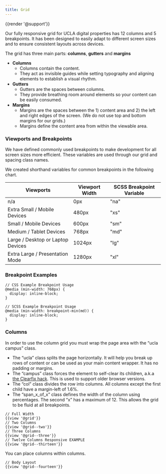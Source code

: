 ```yaml
---
title: Grid
---
```

{{render '@support'}}

Our fully responsive grid for UCLA digital properties has 12 columns and 5 breakpoints. It has been designed to easily adapt to different screen sizes and to ensure consistent layouts across devices.

The grid has three main parts: <strong>columns</strong>, <strong>gutters</strong> and <strong>margins</strong>

* <strong>Columns</strong>
  * Columns contain the content.
  * They act as invisible guides while setting typography and aligning elements to establish a visual rhythm.
* <strong>Gutters</strong>
  * Gutters are the spaces between columns.
  * They provide breathing room around elements so your content can be easily consumed.
* <strong>Margins</strong>
  * Margins are the spaces between the 1) content area and 2) the left and right edges of the screen. (We do not use top and bottom margins for our grids.)
  * Margins define the content area from within the viewable area.

<h3>Viewports and Breakpoints</h3>

We have defined commonly used breakpoints to make development for all screen sizes more efficient. These variables are used through our grid and spacing class names.

We created shorthand variables for common breakpoints in the following chart.

Viewports | Viewport Width | SCSS Breakpoint Variable
------------ | ------------- | -------------
n/a | 0px | "na"
Extra Small / Mobile Devices | 480px | "xs"
Small / Mobile Devices | 600px | "sm"
Medium / Tablet Devices | 768px | "md"
Large / Desktop or Laptop Devices | 1024px | "lg"
Extra Large / Presentation Mode | 1280px | "xl"

<h3>Breakpoint Examples</h3>

```
// CSS Example Breakpoint Usage
@media (min-width: 768px) {
  display: inline-block;
}

// SCSS Example Breakpoint Usage
@media (min-width: breakpoint-min(md)) {
  display: inline-block;
}

```

<h3>Columns</h3>

In order to use the column grid you must wrap the page area with the “ucla campus” class.

* The “ucla” class splits the page horizontally. It will help you break up rows of content or can be used as your main content wrapper. It has no padding or margins.
* The “campus” class forces the element to self-clear its children, a.k.a [the Clearfix hack](https://css-tricks.com/snippets/css/clear-fix/). This is used to support older browser versions.
* The “col” class divides the row into columns. All columns except the first child have a margin-left of 1.6%.
* The “span_x_of_x” class defines the width of the column using percentages. The second “x” has a maximum of 12. This allows the grid to be fluid at all breakpoints.

```
// Full Width
{{view '@grid'}}
// Two Columns
{{view '@grid--two'}}
// Three Columns
{{view '@grid--three'}}
// Twelve Columns Responsive EXAMPLE
{{view '@grid--thirteen'}}
```

You can place columns within columns.

```
// Body Layout
{{view '@grid--fourteen'}}
```
